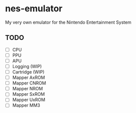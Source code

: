 # nes-emulator
My very own emulator for the Nintendo Entertainment System

## TODO
- [ ] CPU
- [ ] PPU
- [ ] APU
- [ ] Logging (WIP)
- [ ] Cartridge (WIP)
- [ ] Mapper AxROM
- [ ] Mapper CNROM
- [ ] Mapper NROM
- [ ] Mapper SxROM
- [ ] Mapper UxROM
- [ ] Mapper MM3